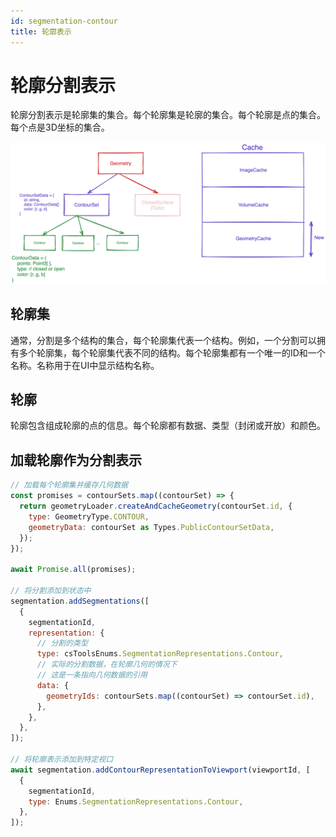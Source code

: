 ```yaml
---
id: segmentation-contour
title: 轮廓表示
---
```


# 轮廓分割表示

轮廓分割表示是轮廓集的集合。每个轮廓集是轮廓的集合。每个轮廓是点的集合。每个点是3D坐标的集合。

![](../../../assets/contourSet.png)

## 轮廓集

通常，分割是多个结构的集合，每个轮廓集代表一个结构。例如，一个分割可以拥有多个轮廓集，每个轮廓集代表不同的结构。每个轮廓集都有一个唯一的ID和一个名称。名称用于在UI中显示结构名称。

## 轮廓

轮廓包含组成轮廓的点的信息。每个轮廓都有数据、类型（封闭或开放）和颜色。

## 加载轮廓作为分割表示

```js
// 加载每个轮廓集并缓存几何数据
const promises = contourSets.map((contourSet) => {
  return geometryLoader.createAndCacheGeometry(contourSet.id, {
    type: GeometryType.CONTOUR,
    geometryData: contourSet as Types.PublicContourSetData,
  });
});

await Promise.all(promises);

// 将分割添加到状态中
segmentation.addSegmentations([
  {
    segmentationId,
    representation: {
      // 分割的类型
      type: csToolsEnums.SegmentationRepresentations.Contour,
      // 实际的分割数据，在轮廓几何的情况下
      // 这是一条指向几何数据的引用
      data: {
        geometryIds: contourSets.map((contourSet) => contourSet.id),
      },
    },
  },
]);

// 将轮廓表示添加到特定视口
await segmentation.addContourRepresentationToViewport(viewportId, [
  {
    segmentationId,
    type: Enums.SegmentationRepresentations.Contour,
  },
]);